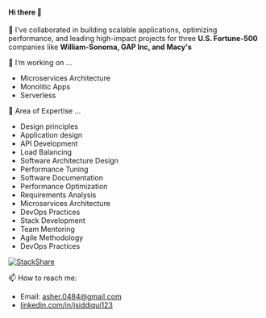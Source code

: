 #### Hi there 👋


👯 I've collaborated in building scalable applications, optimizing performance, and leading high-impact projects for three **U.S. Fortune-500** companies like **William-Sonoma, GAP Inc, and Macy's**

🔭 I’m working on ...
- Microservices Architecture
- Monolitic Apps
- Serverless

💞️ Area of Expertise ... 
- Design principles
- Application design
- API Development
- Load Balancing
- Software Architecture Design
- Performance Tuning
- Software Documentation
- Performance Optimization
- Requirements Analysis
- Microservices Architecture
- DevOps Practices
- Stack Development
- Team Mentoring
- Agile Methodology
- DevOps Practices

[![StackShare](http://img.shields.io/badge/tech-stack-0690fa.svg?style=flat)](https://stackshare.io/jsiddiqui609/my-stack)



📫 How to reach me:

- Email: asher.0484@gmail.com
- [linkedin.com/in/jsiddiqui123](https://www.linkedin.com/in/jsiddiqui123/)
